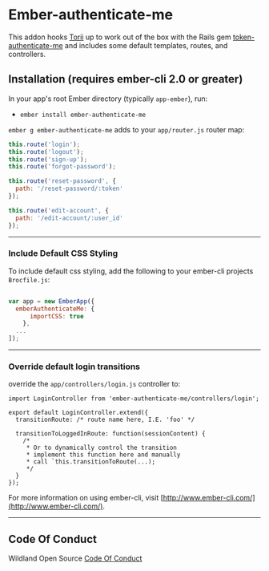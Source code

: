 # Ember-authenticate-me

This addon hooks [Torii](https://github.com/Vestorly/torii) up to work out of the box with the Rails gem [token-authenticate-me](https://github.com/inigo-llc/token_authenticate_me) and includes some default templates, routes, and controllers.

## Installation (requires ember-cli 2.0 or greater)

In your app's root Ember directory (typically `app-ember`), run:

* `ember install ember-authenticate-me`

`ember g ember-authenticate-me` adds to your `app/router.js` router map:

```js
this.route('login');
this.route('logout');
this.route('sign-up');
this.route('forgot-password');

this.route('reset-password', {
  path: '/reset-password/:token'
});

this.route('edit-account', {
  path: '/edit-account/:user_id'
});
```

---

### Include Default CSS Styling

To include default css styling, add the following to your ember-cli projects `Brocfile.js`:
```js

var app = new EmberApp({
  emberAuthenticateMe: {
      importCSS: true
    },
  ...
]);
```
---

### Override default login transitions
override the `app/controllers/login.js` controller to:
```
import LoginController from 'ember-authenticate-me/controllers/login';

export default LoginController.extend({
  transitionRoute: /* route name here, I.E. 'foo' */

  transitionToLoggedInRoute: function(sessionContent) {
    /*
     * Or to dynamically control the transition
     * implement this function here and manually
     * call `this.transitionToRoute(...);
     */
  }
});
```

For more information on using ember-cli, visit [http://www.ember-cli.com/](http://www.ember-cli.com/).

---

## Code Of Conduct
Wildland Open Source [Code Of Conduct](https://github.com/wildland/code-of-conduct)
